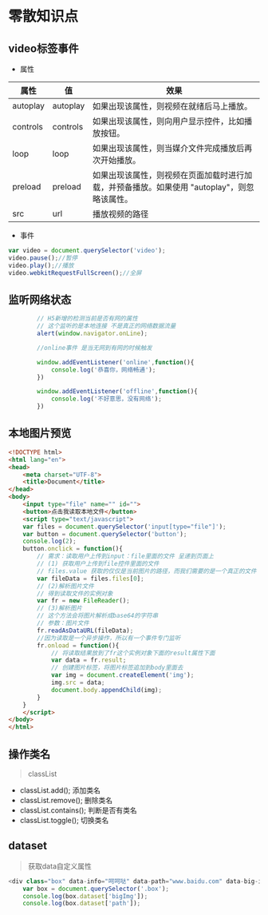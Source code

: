 # 零散知识点

## video标签事件

- 属性

| 属性       | 值        | 效果                                       |
| -------- | -------- | ---------------------------------------- |
| autoplay | autoplay | 如果出现该属性，则视频在就绪后马上播放。                     |
| controls | controls | 如果出现该属性，则向用户显示控件，比如播放按钮。                 |
| loop     | loop     | 如果出现该属性，则当媒介文件完成播放后再次开始播放。               |
| preload  | preload  | 如果出现该属性，则视频在页面加载时进行加载，并预备播放。如果使用 "autoplay"，则忽略该属性。 |
| src      | url      | 播放视频的路径                                  |

- 事件

```js
var video = document.querySelector('video');
video.pause();//暂停
video.play();//播放
video.webkitRequestFullScreen();//全屏
```

 ## 监听网络状态

```js
		// H5新增的检测当前是否有网的属性
		// 这个监听的是本地连接 不是真正的网络数据流量
		alert(window.navigator.onLine);

		//online事件 是当无网到有网的时候触发

		window.addEventListener('online',function(){
			console.log('恭喜你，网络畅通');
		})

		window.addEventListener('offline',function(){
			console.log('不好意思，没有网络');
		})
```

## 本地图片预览

```html
<!DOCTYPE html>
<html lang="en">
<head>
	<meta charset="UTF-8">
	<title>Document</title>
</head>
<body>
	<input type="file" name="" id="">
	<button>点击我读取本地文件</button>
	<script type="text/javascript">
	var files = document.querySelector('input[type="file"]');
	var button = document.querySelector('button');
	console.log(2);
	button.onclick = function(){
		// 需求：读取用户上传到input：file里面的文件 呈递到页面上
		// (1) 获取用户上传到file控件里面的文件
		// files.value 获取的仅仅是当前图片的路径，而我们需要的是一个真正的文件
		var fileData = files.files[0];
		// (2)解析图片文件
		// 得到读取文件的实例对象
		var fr = new FileReader();
		// (3)解析图片
		// 这个方法会将图片解析成base64的字符串 
		// 参数：图片文件
		fr.readAsDataURL(fileData);
		//因为读取是一个异步操作，所以有一个事件专门监听
		fr.onload = function(){
			// 将读取结果放到了fr这个实例对象下面的result属性下面
			var data = fr.result;
			// 创建图片标签，将图片标签追加到body里面去
			var img = document.createElement('img');
			img.src = data;
			document.body.appendChild(img);
		}
	}
	</script>
</body>
</html>
```

## 操作类名

> classList

- classList.add();  添加类名
- classList.remove();  删除类名
- classList.contains(); 判断是否有类名
- classList.toggle(); 切换类名

## dataset

> 获取data自定义属性

```js
<div class="box" data-info="呵呵哒" data-path="www.baidu.com" data-big-img="我是大图片"></div>
	var box = document.querySelector('.box');
	console.log(box.dataset['bigImg']);
	console.log(box.dataset['path']);
```

